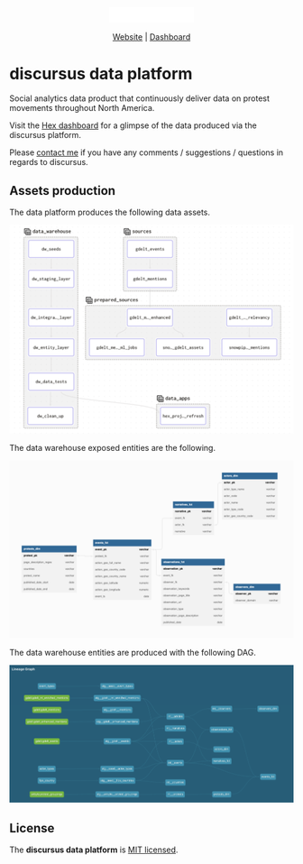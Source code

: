 <p align="center">
  <a href="https://www.discursus.io/">
    <img src="resources/images/discursus_logo_white.png" width="150px" alt="discursus.io" />
  </a>
</p>
<p align="center">
    <a href="https://www.discursus.io/">Website</a> |
    <a href="https://app.hex.tech/bca77dcf-0dcc-4d33-8a23-c4c73f6b11c3/app/d6824152-38b4-4f39-8f5e-c3a963cc48c8/latest">Dashboard</a>
</p>

# discursus data platform

Social analytics data product that continuously deliver data on protest movements throughout North America.

Visit the [Hex dashboard](https://app.hex.tech/bca77dcf-0dcc-4d33-8a23-c4c73f6b11c3/app/d6824152-38b4-4f39-8f5e-c3a963cc48c8/latest) for a glimpse of the data produced via the discursus platform.

Please [contact me](mailto:odupuis@lantrns.co) if you have any comments / suggestions / questions in regards to discursus.

## Assets production
The data platform produces the following data assets.

<img src="resources/images/asset_lineage_graph.png" width="650px" alt="Asset lineage graph" />

The data warehouse exposed entities are the following.

<img src="resources/images/dw_erd.png" width="800px" alt="Data Warehouse ERD" />

The data warehouse entities are produced with the following DAG.

<img src="resources/images/dw_dag.png" width="800px" alt="Data Warehouse DAG" />

## License

The __discursus data platform__ is [MIT licensed](./LICENSE.md).
